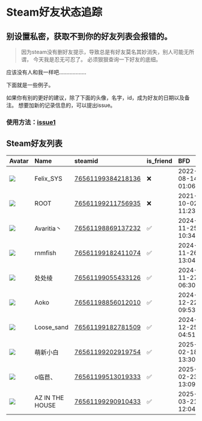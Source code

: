 # Steam好友状态追踪
## 别设置私密，获取不到你的好友列表会报错的。

> 因为steam没有删好友提示，导致总是有好友莫名其妙消失，别人可能无所谓，
> 今天我是忍无可忍了。 必须狠狠查询一下好友的底细。

应该没有人和我一样吧………………

下面就是一些例子。

如果你有别的更好的建议，除了下面的头像，名字，id，成为好友的日期以及备注。 想要加新的记录信息的，可以提出issue。

### 使用方法：[issue1](https://github.com/systemannounce/SteamFriends/issues/1)

## Steam好友列表

| Avatar                                                                            | Name            | steamid                                                                     | is_friend   | BFD                 | Remark   | removed_time        |
|:----------------------------------------------------------------------------------|:----------------|:----------------------------------------------------------------------------|:------------|:--------------------|:---------|:--------------------|
| ![](https://avatars.steamstatic.com/d41abd4be0b3769e1919802da758591a11639b13.jpg) | Felix_SYS       | [76561199384218136](https://steamcommunity.com/profiles/76561199384218136/) | ❌           | 2022-08-14 01:06:38 |          | 2024-11-26 16:43:23 |
| ![](https://avatars.steamstatic.com/ef15d4fa577672454e11c4dc5fbfa9fc71722ede.jpg) | ROOT            | [76561199211756935](https://steamcommunity.com/profiles/76561199211756935/) | ❌           | 2021-10-02 11:23:03 |          | 2024-11-26 16:43:23 |
| ![](https://avatars.steamstatic.com/8caea187bf69a2d80927de336c4fb8d3cd3f37b5.jpg) | Avaritia丶       | [76561198869137232](https://steamcommunity.com/profiles/76561198869137232/) | ✅           | 2024-11-25 10:34:50 |          |                     |
| ![](https://avatars.steamstatic.com/ab15a45938c09b7bc5c448e3c3a6134061b8fd94.jpg) | rnmfish         | [76561199182411074](https://steamcommunity.com/profiles/76561199182411074/) | ✅           | 2024-11-26 13:04:52 |          |                     |
| ![](https://avatars.steamstatic.com/9e0dd4dd76f23aba764a1aae67537d0595250807.jpg) | 处处绫             | [76561199055433126](https://steamcommunity.com/profiles/76561199055433126/) | ✅           | 2024-11-27 06:30:20 |          |                     |
| ![](https://avatars.steamstatic.com/8c697ef5e1ebf124f2ec2f5bf244b276fe133e5f.jpg) | Aoko            | [76561198856012010](https://steamcommunity.com/profiles/76561198856012010/) | ✅           | 2024-12-22 09:53:28 |          |                     |
| ![](https://avatars.steamstatic.com/64e2c3cd08221e27c5b03ca332f0ec1e638696e1.jpg) | Loose_sand      | [76561199182781509](https://steamcommunity.com/profiles/76561199182781509/) | ✅           | 2024-12-25 04:51:24 |          |                     |
| ![](https://avatars.steamstatic.com/94fbe9f76daeb15f6cc4601c9fc446c7464df04e.jpg) | 萌新小白            | [76561199202919754](https://steamcommunity.com/profiles/76561199202919754/) | ✅           | 2025-02-18 13:30:02 |          |                     |
| ![](https://avatars.steamstatic.com/42974bfcc3d6ead9267043905e94a6852f784195.jpg) | o临苣、            | [76561199513019333](https://steamcommunity.com/profiles/76561199513019333/) | ✅           | 2025-02-23 13:09:15 |          |                     |
| ![](https://avatars.steamstatic.com/0e96fd1da4c91017a7c1de980d6361b139e6831d.jpg) | AZ IN THE HOUSE | [76561199290910433](https://steamcommunity.com/profiles/76561199290910433/) | ✅           | 2025-03-21 12:04:50 |          |                     |
